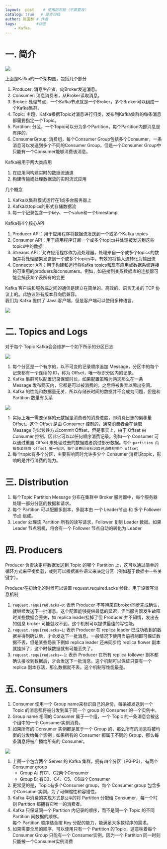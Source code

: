 ```yaml
---
layout:  post    # 使用的布局（不需要改）
catalog: true   # 是否归档
author: 陈国林 # 作者
tags:         #标签
    - Kafka
---
```


# 一. 简介
![](https://raw.githubusercontent.com/chenguolin/chenguolin.github.io/master/data/image/kafka_architecture.png)

上面是Kafka的一个架构图，包括几个部分
1. Producer: 消息生产者，向Broker发送消息。
2. Consumer: 消息消费者，从Broker读取消息。
3. Broker: 处理节点，一个Kafka节点就是一个Broker，多个Broker可以组成一个Kafka集群。
4. Topic: 主题，Kafka根据Topic对消息进行归类，发布到Kafka集群的每条消息都需要指定一个Topic。
5. Partition: 分区，一个Topic可以分为多个Partition，每个Partition内部消息是有序的。
6. ConsumerGroup: 消费组，每个Consumer Group包括多个Consumer，一条消息可以发送到多个不同的Consumer Group，但是一个Consumer Group中只能有一个Consumer能够消费该消息。

Kafka被用于两大类应用
1. 在应用间构建实时的数据流通道
2. 构建传输或处理数据流的实时流式应用

几个概念
1. Kafka以集群模式运行在1或多台服务器上
2. Kafka以topics的形式存储数据流
3. 每一个记录包含一个key、一个value和一个timestamp

Kafka有4个核心API
1. Producer API：用于应用程序将数据流发送到一个或多个Kafka topics
2. Consumer API：用于应用程序订阅一个或多个topics并处理被发送到这些topics中的数据
3. Streams API：允许应用程序作为流处理器，处理来自一个或多个topics的数据并将处理结果发送到一个或多个topics中，有效的将输入流转化为输出流
4. Connector API：用于构建和运行将Kafka topics和现有应用或数据系统连接的可重用的produers和consumers。例如，如链接到关系数据库的连接器可能会捕获某个表所有的变更

Kafka 客户端和服务端之间的通信是建立在简单的、高效的、语言无关的 TCP 协议上的。此协议带有版本且向后兼容。  
我们为 Kafka 提供了 Java 客户端，但是客户端可以使用多种语言。

![](https://github.com/chenguolin/chenguolin.github.io/blob/master/data/image/kafka.png?raw=true)

# 二. Topics and Logs
对于每个 Topic Kafka会会维护一个如下所示的分区日志

![](https://github.com/chenguolin/chenguolin.github.io/blob/master/data/image/kafka-topic.png?raw=true)

1. 每个分区是一个有序的，以不可变的记录顺序追加 Message，分区中的每个记录都有一个连续的 ID，称为 Offset，唯一标识分区内的记录。
2. Kafka 集群可以配置记录保留时长，如果配置策略为两天那么在一条 Message 发布两天内，它都是可以被消费的，之后将被丢弃以腾出空间。
3. Kafka 的性能和数据量无关，所以存储长时间的数据并不会成为问题，但是和 Partition 数量有关系

![](https://github.com/chenguolin/chenguolin.github.io/blob/master/data/image/kafka-consumer.png?raw=true)

1. 实际上唯一需要保存的元数据是消费者的消费进度，即消费日志的偏移量 Offset。这个 Offset 是由 Consumer 控制的，通常消费者会在读取 Message 时以线性方式commit Offset，但是事实上，由于 Offset 由 Consumer 控制，因此它可以以任何顺序消费记录。例如一个 Consumer 可以通过重置 Offset 来处理过去的数据或者跳过部分数据。`每个 partition 内每条消息由 offset 唯一标识，每个消费组会标识自己消费到哪个 offset`
2. 每个topic有多个分区，主要影响同时允许多少个 Consumer 消费该topic，影响的是并行消费的能力。

# 三. Distribution
1. 每个Topic Partition Message 分布在集群中 Broker 服务器中，每个服务器处理一部分分区的数据和请求。
2. 每个 Partition 可以配置多副本，多副本由 一个 Leader节点 和 多个 Follower节点 组成。
3. Leader 处理该 Partition 所有的读写请求，Follower 复制 Leader 数据。如果 Leader 节点宕机，将会有一个 Follower 节点自动的转化为 Leader

# 四. Producers
Producer 负责决定将数据发送到 Topic 的哪个 Partition 上，这可以通过简单的循环方式来平衡负载，或则可以根据某些语义来决定分区（例如基于数据中一些关键字）。

Producer在初始化的时候可以设置 request.required.acks 参数，用于设置写消息机制

1. `request.required.acks=0`: 表示 Producer 不等待来自broker同步完成确认，就继续发送下一批消息。这个配置能够提供最低的延迟，但当服务器发生故障时某些数据会丢失，如 replica leader挂掉了但 Producer 并不知情，发出去的信息 broker 可能就收不到。这个机制可以提供最佳的写性能。
2. `request.required.acks=1`: 表示 Producer 在 replica leader 已成功收到的数据并得到确认后，才会发送下一批消息。一般情况下使用当前机制即可保证数据不丢，但是某些场景下例如 replica leader 还未同步给 replica flower 副本就挂掉了，这个时候数据就有可能丢失了。
3. `request.required.acks=-1`: 表示 Producer 在所有 replica follower 副本都确认接收到数据后，才会发送下一批消息。这个机制可以保证只要有一个 replica 副本存活，那么数据就不丢。这个机制写性能最差。

# 五. Consumers
1. Consumer 使用一个 Group name来标识自己的身份，每条被发送到一个 Topic 的消息都将被分发到属于同一个 group 的 Consumer 的一个实例中。  
2. Group name 相同的 Consumer 属于一个组，一个 Topic 的一条消息会被这个组中的一个 Consumer实例消费。
3. 如果所有的 Consumer 实例都是属于一个 Group 的，那么所有的消息将被均衡的分发给每个实例；如果所有的 Consumer 都属于不同的 Group，那么每条消息将被广播给所有的 Consumer。

![](https://github.com/chenguolin/chenguolin.github.io/blob/master/data/image/kafka-consumer-group.png?raw=true)

1. 上图一个包含两个 Server 的 Kafka 集群，拥有四个分区（P0-P3），有两个 Consumer group
   + Group A: 有C1、C2两个Consumer
   + Group B: 有C3、C4、C5、C6四个Consumer
2. 更常见的是，Topic有多个Consumer group，每个 Consumer group 包含多个Consumer实例，为了可伸缩性和容错性。
3. Kafka 中消费的实现方式是`公平`的将 Partition 分配给 Consumer，每一个时刻 Partition 都拥有它唯一的消费者。
4. Kafka 只保证同一个 Partition 内记录的顺序，而不是同一个 Topic 的不同 Partition 间数据的顺序。  
   每个 Partition 顺序结合按 Key 分配的能力，能满足大多数程序的需求。  
5. 如果需要全局的顺序，可以使用只有一个 Partition 的Topic，这意味着每个 Consumer Group 只能有一个 Consumer实例，因为一个 Partition 同一时刻只能被一个Consumer实例消费


